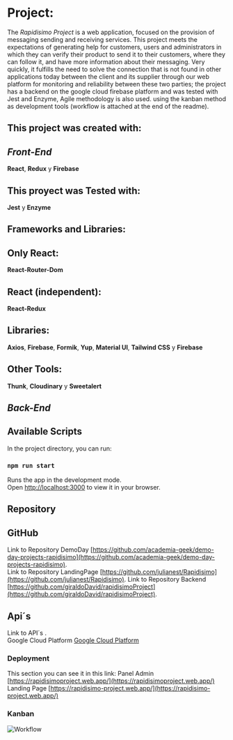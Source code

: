 # Project:

The *Rapidisimo Project* is a web application, focused on the provision of messaging sending and receiving services.
This project meets the expectations of generating help for customers, users and administrators in which they can verify their product to send it to their customers, where they can follow it, and have more information about their messaging.
Very quickly, it fulfills the need to solve the connection that is not found in other applications today between the client and its supplier through our web platform for monitoring and reliability between these two parties; the project has a backend on the google cloud firebase platform and was tested with Jest and Enzyme, Agile methodology is also used.
using the kanban method as development tools (workflow is attached at the end of the readme).

## This project was created with:


*Front-End*
---


**React**, **Redux** y **Firebase**

## This proyect was Tested with:

**Jest** y **Enzyme**

## Frameworks and Libraries:


Only React:
---
**React-Router-Dom** 

React (independent):
---
**React-Redux**

Libraries:
---
**Axios**, **Firebase**, **Formik**, **Yup**, **Material UI**, **Tailwind CSS** y **Firebase**

Other Tools:
---
**Thunk**, **Cloudinary** y **Sweetalert**

*Back-End*
---


## Available Scripts

In the project directory, you can run:

### `npm run start`

Runs the app in the development mode.\
Open [http://localhost:3000](http://localhost:3000) to view it in your browser.

## Repository
**GitHub**  
---

Link to Repository DemoDay [https://github.com/academia-geek/demo-day-projects-rapidisimo](https://github.com/academia-geek/demo-day-projects-rapidisimo).  
Link to Repository LandingPage [https://github.com/julianest/Rapidisimo](https://github.com/julianest/Rapidisimo).
Link to Repository Backend [https://github.com/giraldoDavid/rapidisimoProject](https://github.com/giraldoDavid/rapidisimoProject).

## Api´s

Link to API´s .\
Google Cloud Platform [Google Cloud Platform](https://console.cloud.google.com/)



### Deployment

This section you can see it in this link: 
Panel Admin [https://rapidisimoproject.web.app/](https://rapidisimoproject.web.app/)
Landing Page [https://rapidisimo-project.web.app/](https://rapidisimo-project.web.app/)
### Kanban

![Workflow](https://res.cloudinary.com/docutv7ug/image/upload/v1653450845/PT-Wheather/KanbanPt-Weather_xqabr7.png "WorkFlow")

